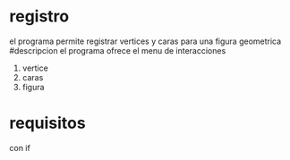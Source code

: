 # registro
el programa permite registrar vertices y caras para una figura geometrica
#descripcion
el programa ofrece el menu de interacciones
1. vertice
2. caras
3. figura

# requisitos 
con if 

